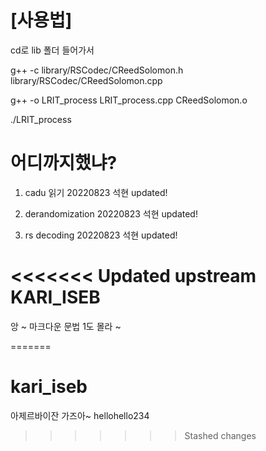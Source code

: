 # [사용법]

cd로 lib 폴더 들어가서

g++ -c library/RSCodec/CReedSolomon.h library/RSCodec/CReedSolomon.cpp

g++ -o LRIT_process LRIT_process.cpp CReedSolomon.o 

./LRIT_process


# 어디까지했냐?

1. cadu 읽기 20220823 석현 updated!

2. derandomization 20220823 석현 updated!

3. rs decoding 20220823 석현 updated!


<<<<<<< Updated upstream
KARI_ISEB
==========
앙 ~ 마크다운 문법 1도 몰라 ~

=======
# kari_iseb
아제르바이잔 가즈아~
hellohello234
>>>>>>> Stashed changes
